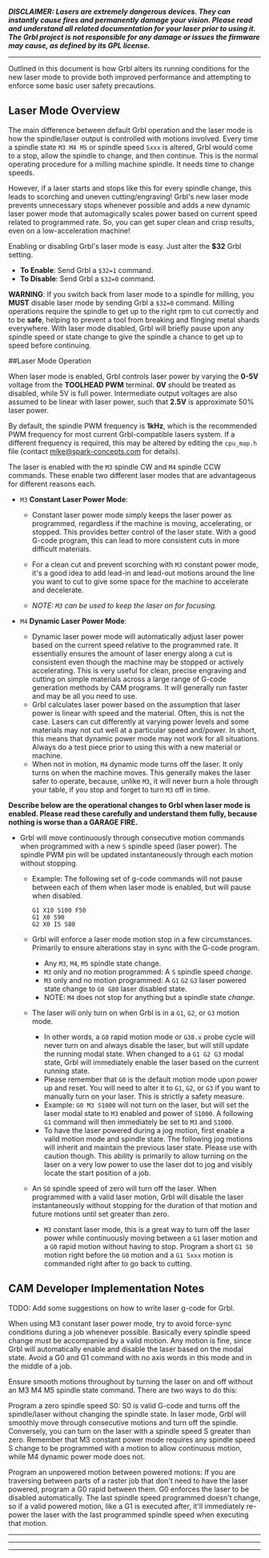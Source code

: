 **_DISCLAIMER: Lasers are extremely dangerous devices. They can instantly cause fires and permanently damage your vision. Please read and understand all related documentation for your laser prior to using it. The Grbl project is not responsible for any damage or issues the firmware may cause, as defined by its GPL license._**
***
Outlined in this document is how Grbl alters its running conditions for the new laser mode to provide both improved performance and attempting to enforce some basic user safety precautions.

## Laser Mode Overview

The main difference between default Grbl operation and the laser mode is how the spindle/laser output is controlled with motions involved. Every time a spindle state ```M3 M4 M5``` or spindle speed ```Sxxx``` is altered, Grbl would come to a stop, allow the spindle to change, and then continue. This is the normal operating procedure for a milling machine spindle. It needs time to change speeds.

However, if a laser starts and stops like this for every spindle change, this leads to scorching and uneven cutting/engraving! Grbl's new laser mode prevents unnecessary stops whenever possible and adds a new dynamic laser power mode that automagically scales power based on current speed related to programmed rate. So, you can get super clean and crisp results, even on a low-acceleration machine!

Enabling or disabling Grbl's laser mode is easy. Just alter the **$32** Grbl setting.

- **To Enable**: Send Grbl a ```$32=1``` command.
- **To Disable**: Send Grbl a ```$32=0``` command.

**WARNING**: If you switch back from laser mode to a spindle for milling, you **MUST** disable laser mode by sending Grbl a ```$32=0``` command. Milling operations require the spindle to get up to the right rpm to cut correctly and to be **safe**, helping to prevent a tool from breaking and flinging metal shards everywhere. With laser mode disabled, Grbl will briefly pause upon any spindle speed or state change to give the spindle a chance to get up to speed before continuing.

##Laser Mode Operation

When laser mode is enabled, Grbl controls laser power by varying the **0-5V** voltage from the **TOOLHEAD PWM** terminal. **0V** should be treated as disabled, while 5V is full power. Intermediate output voltages are also assumed to be linear with laser power, such that **2.5V** is approximate 50% laser power. 

By default, the spindle PWM frequency is **1kHz**, which is the recommended PWM frequency for most current Grbl-compatible lasers system. If a different frequency is required, this may be altered by editing the ```cpu_map.h``` file (contact mike@spark-concepts.com for details).

The laser is enabled with the ```M3``` spindle CW and ```M4``` spindle CCW commands. These enable two different laser modes that are advantageous for different reasons each.

- ```M3``` **Constant Laser Power Mode**:

   - Constant laser power mode simply keeps the laser power as programmed, regardless if the machine is moving, accelerating, or stopped. This provides better control of the laser state. With a good G-code program, this can lead to more consistent cuts in more difficult materials.

   - For a clean cut and prevent scorching with ```M3``` constant power mode, it's a good idea to add lead-in and lead-out motions around the line you want to cut to give some space for the machine to accelerate and decelerate.

   - _NOTE: ```M3``` can be used to keep the laser on for focusing._

- ```M4``` **Dynamic Laser Power Mode**:
  - Dynamic laser power mode will automatically adjust laser power based on the current speed relative to the programmed rate. It essentially ensures the amount of laser energy along a cut is consistent even though the machine may be stopped or actively accelerating. This is very useful for clean, precise engraving and cutting on simple materials across a large range of G-code generation methods by CAM programs. It will generally run faster and may be all you need to use.
  - Grbl calculates laser power based on the assumption that laser power is linear with speed and the material. Often, this is not the case. Lasers can cut differently at varying power levels and some materials may not cut well at a particular speed and/power. In short, this means that dynamic power mode may not work for all situations. Always do a test piece prior to using this with a new material or machine.
  - When not in motion, ```M4``` dynamic mode turns off the laser. It only turns on when the machine moves. This generally makes the laser safer to operate, because, unlike ```M3```, it will never burn a hole through your table, if you stop and forget to turn ```M3``` off in time.

**Describe below are the operational changes to Grbl when laser mode is enabled. Please read these carefully and understand them fully, because nothing is worse than a GARAGE FIRE.**

- Grbl will move continuously through consecutive motion commands when programmed with a new ```S``` spindle speed (laser power). The spindle PWM pin will be updated instantaneously through each motion without stopping.
  - Example: The following set of g-code commands will not pause between each of them when laser mode is enabled, but will pause when disabled.
    ```
    G1 X10 S100 F50
    G1 X0 S90
    G2 X0 I5 S80

  - Grbl will enforce a laser mode motion stop in a few circumstances. Primarily to ensure alterations stay in sync with the G-code program.
    - Any ```M3```, ```M4```, ```M5``` spindle state change.
    - ```M3``` only and no motion programmed: A ```S``` spindle speed _change_.
    - ```M3``` only and no motion programmed: A ```G1``` ```G2``` ```G3``` laser powered state change to ```G0 G80``` laser disabled state.
    - NOTE: ```M4``` does not stop for anything but a spindle state _change_.

   - The laser will only turn on when Grbl is in a ```G1```, ```G2```, or ```G3``` motion mode.
     - In other words, a ```G0``` rapid motion mode or ```G38.x``` probe cycle will never turn on and always disable the laser, but will still update the running modal state. When changed to a ```G1 G2 G3``` modal state, Grbl will immediately enable the laser based on the current running state.
     - Please remember that ```G0``` is the default motion mode upon power up and reset. You will need to alter it to ```G1```, ```G2```, or ```G3``` if you want to manually turn on your laser. This is strictly a safety measure.
     - Example: ```G0 M3 S1000``` will not turn on the laser, but will set the laser modal state to ```M3``` enabled and power of ```S1000```. A following ```G1``` command will then immediately be set to ```M3``` and ```S1000```.
     - To have the laser powered during a jog motion, first enable a valid motion mode and spindle state. The following jog motions will inherit and maintain the previous laser state. Please use with caution though. This ability is primarily to allow turning on the laser on a very low power to use the laser dot to jog and visibly locate the start position of a job.

  - An ```S0``` spindle speed of zero will turn off the laser. When programmed with a valid laser motion, Grbl will disable the laser instantaneously without stopping for the duration of that motion and future motions until set greater than zero.
    - ```M3``` constant laser mode, this is a great way to turn off the laser power while continuously moving between a ```G1``` laser motion and a ```G0``` rapid motion without having to stop. Program a short ```G1 S0``` motion right before the ```G0``` motion and a ```G1 Sxxx``` motion is commanded right after to go back to cutting.

## CAM Developer Implementation Notes

TODO: Add some suggestions on how to write laser g-code for Grbl.

When using M3 constant laser power mode, try to avoid force-sync conditions during a job whenever possible. Basically every spindle speed change must be accompanied by a valid motion. Any motion is fine, since Grbl will automatically enable and disable the laser based on the modal state. Avoid a G0 and G1 command with no axis words in this mode and in the middle of a job.

Ensure smooth motions throughout by turning the laser on and off without an M3 M4 M5 spindle state command. There are two ways to do this:

Program a zero spindle speed S0: S0 is valid G-code and turns off the spindle/laser without changing the spindle state. In laser mode, Grbl will smoothly move through consecutive motions and turn off the spindle. Conversely, you can turn on the laser with a spindle speed S greater than zero. Remember that M3 constant power mode requires any spindle speed S change to be programmed with a motion to allow continuous motion, while M4 dynamic power mode does not.

Program an unpowered motion between powered motions: If you are traversing between parts of a raster job that don't need to have the laser powered, program a G0 rapid between them. G0 enforces the laser to be disabled automatically. The last spindle speed programmed doesn't change, so if a valid powered motion, like a G1 is executed after, it'll immediately re-power the laser with the last programmed spindle speed when executing that motion.
***

***

***
